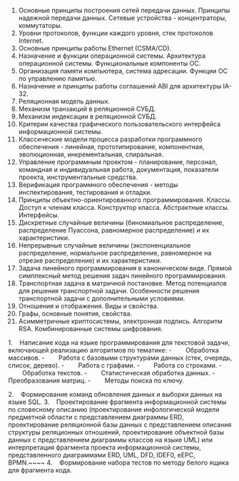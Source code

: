 1. Основные принципы построения сетей передачи данных. Принципы надежной передачи данных. Сетевые устройства - концентраторы, коммутаторы.
2. Уровни протоколов, функции каждого уровня, стек протоколов Internet.
3. Основные принципы работы Ethernet (CSMA/CD).
4. Назначение и функции операционной системы. Архитектура операционной системы. Функциональные компоненты ОС.
5. Организация памяти компьютера, система адресации. Функции ОС по управлению памятью.
6. Назначение и принципы работы соглашений ABI для архитектуры IA-32.
7. Реляционная модель данных.
8. Механизм транзакций в реляционной СУБД.
9. Механизм индексации в реляционной СУБД.
10. Критерии качества графического пользовательского интерфейса информационной системы.
11. Классические модели процесса разработки программного обеспечения - линейная, прототипирование, компонентная, эволюционная, инкрементальная, спиральная.
12. Управление программным проектом - планирование, персонал, командная и индивидуальная работа, документация, показатели проекта, инструментальные средства.
13. Верификация программного обеспечения - методы инспектирования, тестирования и отладки.
14. Принципы объектно-ориентированного программирования. Классы. Доступ к членам класса. Конструктор класса. Абстрактные классы. Интерфейсы.
15. Дискретные случайные величины (биномиальное распределение, распределение Пуассона, равномерное распределение) и их характеристики.
16. Непрерывные случайные величины (экспоненциальное распределение, нормальное распределение, равномерное на отрезке распределение) и их характеристики.
17. Задача линейного программирования в каноническом виде. Прямой симплексный метод решения задач линейного программирования.
18. Транспортная задача в матричной постановке. Метод потенциалов для решения транспортной задачи. Особенности решения транспортной задачи с дополнительными условиями.
19. Отношения и отображения. Виды и свойства.
20. Графы, основные понятия, свойства.
21. Асимметричные криптосистемы, электронная подпись. Алгоритм RSA. Комбинированные системы шифрования.

1.    Написание кода на языке программирования для текстовой задачи, включающей реализацию алгоритмов по тематике:
-        Обработка массивов.
-        Работа с базовыми структурами данных (стек, очередь, список, дерево).
-        Работа с графами.
-        Работа со строками.
-        Обработка текстов.
-        Статистическая обработка данных.
-        Преобразования матриц.
-        Методы поиска по ключу.

2.    Формирование команд обновления данных и выборки данных на языке SQL.
3.    Проектирование фрагмента информационной системы по словесному описанию (проектирование инфологической модели предметной области с представлением диаграммы ERD, проектирование реляционной базы данных с представлением описания структуры реляционных отношений, проектирование объектной базы данных с представлением диаграммы классов на языке UML) или интерпретация фрагмента проекта информационной системы, представленного диаграммами ERD, UML, DFD, IDEF0, eEPC, BPMN.~~~~
4.    Формирование набора тестов по методу белого ящика для фрагмента кода.